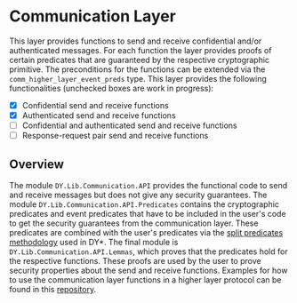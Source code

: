 # Communication Layer

This layer provides functions to send and receive confidential
and/or authenticated messages. For each function the layer provides
proofs of certain predicates that are guaranteed by the respective
cryptographic primitive. The preconditions for the functions can be
extended via the `comm_higher_layer_event_preds` type. This layer provides the following functionalities (unchecked boxes are work in progress):

- [x] Confidential send and receive functions
- [x] Authenticated send and receive functions
- [ ] Confidential and authenticated send and receive functions
- [ ] Response-request pair send and receive functions

## Overview

The module `DY.Lib.Communication.API` provides the functional
code to send and receive messages but does not give any
security guarantees.
The module `DY.Lib.Communication.API.Predicates` contains
the cryptographic predicates and event predicates that have
to be included in the user's code to get the security guarantees from
the communication layer. These predicates are combined with the
user's predicates via the [split predicates methodology](../utils/DY.Lib.SplitFunction.fst)
used in DY*.
The final module is `DY.Lib.Communication.API.Lemmas`, which proves
that the predicates hold for the respective functions. These proofs
are used by the user to prove security properties about the send and
receive functions.
Examples for how to use the communication layer functions
in a higher layer protocol can be found in this [repository](https://github.com/fabian-hk/dolev-yao-star-communication-layer-examples).
